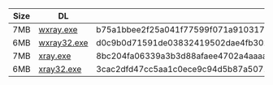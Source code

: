 |    Size   |     DL  | sha512sum |
|  ---  |  ---  |  ---  |
| 7MB | [wxray.exe](https://cdn.jsdelivr.net/gh/googleians/Xray-core@main/wxray.exe) | b75a1bbee2f25a041f77599f071a910317459b1a13f5fac588133aa6734727f7acdd5d33f3f9a03d7256ad7fbf5e3086dc6a1a2cc3f7a985db0ba48bb72b1532 |
| 6MB | [wxray32.exe](https://cdn.jsdelivr.net/gh/googleians/Xray-core@main/wxray32.exe) | d0c9b0d71591de03832419502dae4fb3020ebe18cbf5b04e3eb6a95f1a668a9fe3b8f3c73a429e05ec0174a4682c83750bf0e6761c3cbfde0f4dda1a39a29e9a |
| 7MB | [xray.exe](https://cdn.jsdelivr.net/gh/googleians/Xray-core@main/xray.exe) | 8bc204fa06339a3b3d88afaee4702a4aaaa821e05d0ea26600638166bb75c03627a3b6ce3393ca4b2b5012c78f2cf85783aac4739b628ff4314813b5992782a5 |
| 6MB | [xray32.exe](https://cdn.jsdelivr.net/gh/googleians/Xray-core@main/xray32.exe) | 3cac2dfd47cc5aa1c0ece9c94d5b87a5071d387c09c0cb499e4abac828f24f656dbdc5447cf988d64c146a8c24ad93a2d86091a4fe821afb5c1c22e75fede7fb |
